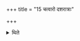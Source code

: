 +++
title = "15 चत्वारो दशरात्राः"

+++

<details><summary>थिते</summary>

चत्वारो दशरात्राः १५
</details>
